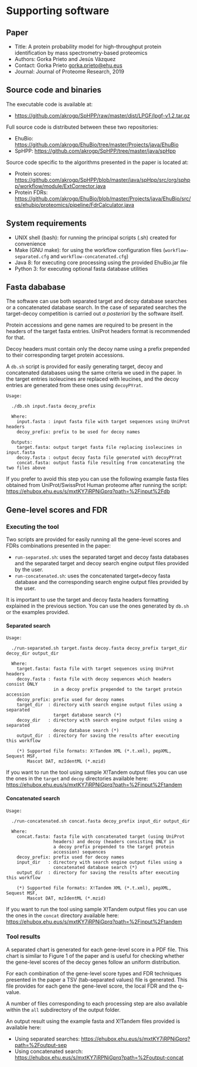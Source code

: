 # Supporting software

## Paper

* Title: A protein probability model for high-throughput protein identification by mass spectrometry-based proteomics
* Authors: Gorka Prieto and Jesús Vázquez
* Contact: Gorka Prieto <gorka.prieto@ehu.eus>
* Journal: Journal of Proteome Research, 2019

## Source code and binaries

The executable code is available at:

* https://github.com/akrogp/SpHPP/raw/master/dist/LPGF/lpgf-v1.2.tar.gz

Full source code is distributed between these two repositories:

* EhuBio: https://github.com/akrogp/EhuBio/tree/master/Projects/java/EhuBio
* SpHPP: https://github.com/akrogp/SpHPP/tree/master/java/spHpp

Source code specific to the algorithms presented in the paper is located at:

* Protein scores: https://github.com/akrogp/SpHPP/blob/master/java/spHpp/src/org/sphpp/workflow/module/ExtCorrector.java
* Protein FDRs: https://github.com/akrogp/EhuBio/blob/master/Projects/java/EhuBio/src/es/ehubio/proteomics/pipeline/FdrCalculator.java

## System requirements

* UNIX shell (bash): for running the principal scripts (.sh) created for convenience
* Make (GNU make): for using the workflow configuration files (`workflow-separated.cfg` and `workflow-concatenated.cfg`)
* Java 8: for executing core processing using the provided EhuBio.jar file
* Python 3: for executing optional fasta database utilities

## Fasta dababase

The software can use both separated target and decoy database searches or a concatenated  database search. In the case of separated searches the target-decoy competition is carried out *a posteriori* by the software itself.

Protein accessions and gene names are required to be present in the headers of the target fasta entries. UniProt headers format is recommended for that.

Decoy headers must contain only the decoy name using a prefix prepended to their corresponding target protein accessions.

A `db.sh` script is provided for easily generating target, decoy and concatenated databases using the same criteria we used in the paper. In the target entries isoleucines are replaced with leucines, and the decoy entries are generated from these ones using `decoyPYrat`.

```
Usage:

  ./db.sh input.fasta decoy_prefix

  Where:
    input.fasta : input fasta file with target sequences using UniProt headers
    decoy_prefix: prefix to be used for decoy names

  Outputs:
    target.fasta: output target fasta file replacing isoleucines in input.fasta
    decoy.fasta : output decoy fasta file generated with decoyPYrat
    concat.fasta: output fasta file resulting from concatenating the two files above
```

If you prefer to avoid this step you can use the following example fasta files obtained from UniProt/SwissProt Human proteome after running the script: https://ehubox.ehu.eus/s/mxtKY7iRPNiGprq?path=%2Finput%2Fdb

## Gene-level scores and FDR

### Executing the tool

Two scripts are provided for easily running all the gene-level scores and FDRs combinations presented in the paper:

* `run-separated.sh`: uses the separated target and decoy fasta databases and the separated target and decoy search engine output files provided by the user.
* `run-concatenated.sh`: uses the concatenated target+decoy fasta database and the corresponding search engine output files provided by the user.

It is important to use the target and decoy fasta headers formatting explained in the previous section. You can use the ones generated by `db.sh` or the examples provided.

#### Separated search

```
Usage:

  ./run-separated.sh target.fasta decoy.fasta decoy_prefix target_dir decoy_dir output_dir

  Where:
    target.fasta: fasta file with target sequences using UniProt headers
    decoy.fasta : fasta file with decoy sequences which headers consist ONLY
                  in a decoy prefix prepended to the target protein accession
    decoy_prefix: prefix used for decoy names
    target_dir  : directory with search engine output files using a separated
                  target database search (*)
    decoy_dir   : directory with search engine output files using a separated
                  decoy database search (*)
    output_dir  : directory for saving the results after executing this workflow

    (*) Supported file formats: X!Tandem XML (*.t.xml), pepXML, Sequest MSF,
        Mascot DAT, mzIdentML (*.mzid)
```

If you want to run the tool using sample X!Tandem output files you can use the ones in the `target` and `decoy` directories available here: https://ehubox.ehu.eus/s/mxtKY7iRPNiGprq?path=%2Finput%2Ftandem

#### Concatenated search

```
Usage:

  ./run-concatenated.sh concat.fasta decoy_prefix input_dir output_dir

  Where:
    concat.fasta: fasta file with concatenated target (using UniProt
                  headers) and decoy (headers consisting ONLY in
                  a decoy prefix prepended to the target protein
                  accession) sequences
    decoy_prefix: prefix used for decoy names
    input_dir   : directory with search engine output files using a
                  concatenated database search (*)
    output_dir  : directory for saving the results after executing this workflow

    (*) Supported file formats: X!Tandem XML (*.t.xml), pepXML, Sequest MSF,
        Mascot DAT, mzIdentML (*.mzid)
```

If you want to run the tool using sample X!Tandem output files you can use the ones in the `concat` directory available here: https://ehubox.ehu.eus/s/mxtKY7iRPNiGprq?path=%2Finput%2Ftandem

### Tool results

A separated chart is generated for each gene-level score in a PDF file. This chart is similar to Figure 1 of the paper and is useful for checking whether the gene-level scores of the decoy genes follow an uniform distribution.

For each combination of the gene-level score types and FDR techniques presented in the paper a TSV (tab-separated values) file is generated. This file provides for each gene the gene-level score, the local FDR and the q-value.

A number of files corresponding to each processing step are also available within the `all` subdirectory of the output folder.

An output result using the example fasta and X!Tandem files provided is available here:

* Using separated searches: https://ehubox.ehu.eus/s/mxtKY7iRPNiGprq?path=%2Foutput-sep
* Using concatenated search: https://ehubox.ehu.eus/s/mxtKY7iRPNiGprq?path=%2Foutput-concat